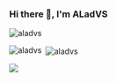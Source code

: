 ### Hi there 👋, I'm ALadVS
<p align="left"> <img src="https://komarev.com/ghpvc/?username=aladvs&label=Profile%20views&color=0e75b6&style=flat" alt="aladvs" /> </p>

<p><img align="left" src="https://github-readme-stats.vercel.app/api/top-langs?username=aladvs&show_icons=true&locale=en&layout=compact&langs_count=8&theme=dark" alt="aladvs" /></p>
<p>&nbsp;<img align="center" src="https://github-readme-stats.vercel.app/api?username=aladvs&count_private=true&show_icons=true&locale=en&theme=dark" alt="aladvs" /></p>
<p><img align="center" src="https://streak-stats.demolab.com?user=aladvs&theme=dark" /></p>



<!--[![trophy](https://github-profile-trophy.vercel.app/?username=aladvs)](https://github.com/ryo-ma/github-profile-trophy)
<!--<p><img align="center" src="https://github-readme-stats.vercel.app/api?username=aladvs&count_private=true"/></p>
**aladvs/aladvs** is a ✨ _special_ ✨ repository because its `README.md` (this file) appears on your GitHub profile.

Here are some ideas to get you started:

- 🔭 I’m currently working on ...
- 🌱 I’m currently learning ...
- 👯 I’m looking to collaborate on ...
- 🤔 I’m looking for help with ...
- 💬 Ask me about ...
- 📫 How to reach me: ...
- 😄 Pronouns: ...
- ⚡ Fun fact: ...
-->
